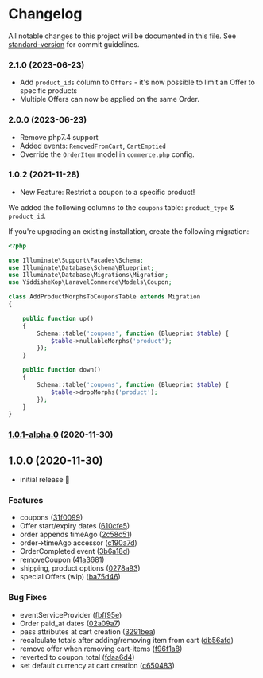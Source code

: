 # Changelog

All notable changes to this project will be documented in this file. See [standard-version](https://github.com/conventional-changelog/standard-version) for commit guidelines.

### 2.1.0 (2023-06-23)

-   Add `product_ids` column to `Offers` - it's now possible to limit an Offer to specific products
-   Multiple Offers can now be applied on the same Order.

### 2.0.0 (2023-06-23)

-   Remove php7.4 support
-   Added events: `RemovedFromCart`, `CartEmptied`
-   Override the `OrderItem` model in `commerce.php` config.

### 1.0.2 (2021-11-28)

-   New Feature: Restrict a coupon to a specific product!

We added the following columns to the `coupons` table: `product_type` & `product_id`.

If you're upgrading an existing installation, create the following migration:

```php
<?php

use Illuminate\Support\Facades\Schema;
use Illuminate\Database\Schema\Blueprint;
use Illuminate\Database\Migrations\Migration;
use YiddisheKop\LaravelCommerce\Models\Coupon;

class AddProductMorphsToCouponsTable extends Migration
{

    public function up()
    {
        Schema::table('coupons', function (Blueprint $table) {
            $table->nullableMorphs('product');
        });
    }

    public function down()
    {
        Schema::table('coupons', function (Blueprint $table) {
            $table->dropMorphs('product');
        });
    }
}

```

### [1.0.1-alpha.0](https://github.com/Yiddishe-Kop/laravel-commerce/compare/v1.0.0...v1.0.1-alpha.0) (2020-11-30)

## 1.0.0 (2020-11-30)

-   initial release 🥳

### Features

-   coupons ([31f0099](https://github.com/Yiddishe-Kop/laravel-commerce/commit/31f00994bc7b386473b8257ee630918d22b01e53))
-   Offer start/expiry dates ([610cfe5](https://github.com/Yiddishe-Kop/laravel-commerce/commit/610cfe519d7eafb5f5e0e19bf636467ad131de3e))
-   order appends timeAgo ([2c58c51](https://github.com/Yiddishe-Kop/laravel-commerce/commit/2c58c513c457d4acb809254add1874494a239fce))
-   order->timeAgo accessor ([c190a7d](https://github.com/Yiddishe-Kop/laravel-commerce/commit/c190a7d28a082f50c0c276544e9dbcc27ec7f7e3))
-   OrderCompleted event ([3b6a18d](https://github.com/Yiddishe-Kop/laravel-commerce/commit/3b6a18d829df754d108db50a961b675bab5ac2d9))
-   removeCoupon ([41a3681](https://github.com/Yiddishe-Kop/laravel-commerce/commit/41a3681aba7a87ce7d2f95e06cd2684fc60f50d9))
-   shipping, product options ([0278a93](https://github.com/Yiddishe-Kop/laravel-commerce/commit/0278a935542fedb8f9b2943d8783db18009762c3))
-   special Offers (wip) ([ba75d46](https://github.com/Yiddishe-Kop/laravel-commerce/commit/ba75d4636eec2aa0e4c6e393a628eb3c545d26aa))

### Bug Fixes

-   eventServiceProvider ([fbff95e](https://github.com/Yiddishe-Kop/laravel-commerce/commit/fbff95e64a2d79781a2a54499ea7842415847d73))
-   Order paid_at dates ([02a09a7](https://github.com/Yiddishe-Kop/laravel-commerce/commit/02a09a73bf1551a7e850a79b1056296706091376))
-   pass attributes at cart creation ([3291bea](https://github.com/Yiddishe-Kop/laravel-commerce/commit/3291bea836ce512fa8e9461a4d537560cd6826c1))
-   recalculate totals after adding/removing item from cart ([db56afd](https://github.com/Yiddishe-Kop/laravel-commerce/commit/db56afdb4f78fcea226c0e86c99da9e30f91442e))
-   remove offer when removing cart-items ([f96f1a8](https://github.com/Yiddishe-Kop/laravel-commerce/commit/f96f1a814992acd412a82d407c9649522c048c7c))
-   reverted to coupon_total ([fdaa6d4](https://github.com/Yiddishe-Kop/laravel-commerce/commit/fdaa6d4a30225af000d77a95c18196a0036efc8d))
-   set default currency at cart creation ([c650483](https://github.com/Yiddishe-Kop/laravel-commerce/commit/c6504832c8bc4835c2c31bd9db90a213426d6dc7))
